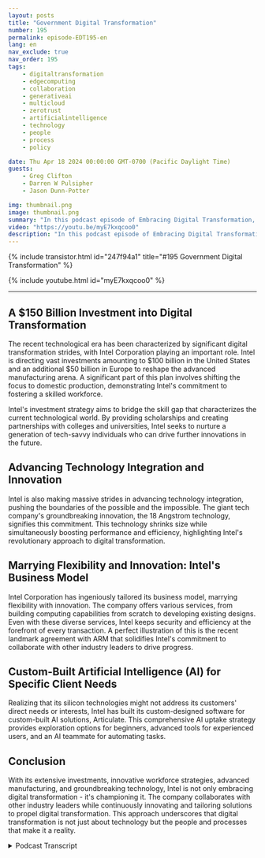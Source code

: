 ```yaml
---
layout: posts
title: "Government Digital Transformation"
number: 195
permalink: episode-EDT195-en
lang: en
nav_exclude: true
nav_order: 195
tags:
    - digitaltransformation
    - edgecomputing
    - collaboration
    - generativeai
    - multicloud
    - zerotrust
    - artificialintelligence
    - technology
    - people
    - process
    - policy

date: Thu Apr 18 2024 00:00:00 GMT-0700 (Pacific Daylight Time)
guests:
    - Greg Clifton
    - Darren W Pulsipher
    - Jason Dunn-Potter

img: thumbnail.png
image: thumbnail.png
summary: "In this podcast episode of Embracing Digital Transformation, Darren Pulsipher, Greg Clifton, and Jason Dunn-Potter highlight Intel's massive investments in digital transformation. They discuss Intel's journey towards digital transformation, focusing on the company's investments in supply chain diversification, workforce development, and cutting-edge technology such as artificial intelligence. The podcast provides an in-depth analysis of Intel's innovations. It highlights the company's pioneering technological role, from mainframes to the cloud."
video: "https://youtu.be/myE7kxqcoo0"
description: "In this podcast episode of Embracing Digital Transformation, Darren Pulsipher, Greg Clifton, and Jason Dunn-Potter highlight Intel's massive investments in digital transformation. They discuss Intel's journey towards digital transformation, focusing on the company's investments in supply chain diversification, workforce development, and cutting-edge technology such as artificial intelligence. The podcast provides an in-depth analysis of Intel's innovations. It highlights the company's pioneering technological role, from mainframes to the cloud."
---
```


<div>
{% include transistor.html id="247f94a1" title="#195 Government Digital Transformation" %}

{% include youtube.html id="myE7kxqcoo0" %}
</div>

---

## A $150 Billion Investment into Digital Transformation

The recent technological era has been characterized by significant digital transformation strides, with Intel Corporation playing an important role. Intel is directing vast investments amounting to $100 billion in the United States and an additional $50 billion in Europe to reshape the advanced manufacturing arena. A significant part of this plan involves shifting the focus to domestic production, demonstrating Intel's commitment to fostering a skilled workforce.

Intel's investment strategy aims to bridge the skill gap that characterizes the current technological world. By providing scholarships and creating partnerships with colleges and universities, Intel seeks to nurture a generation of tech-savvy individuals who can drive further innovations in the future.

## Advancing Technology Integration and Innovation

Intel is also making massive strides in advancing technology integration, pushing the boundaries of the possible and the impossible. The giant tech company's groundbreaking innovation, the 18 Angstrom technology, signifies this commitment. This technology shrinks size while simultaneously boosting performance and efficiency, highlighting Intel's revolutionary approach to digital transformation.

## Marrying Flexibility and Innovation: Intel's Business Model

Intel Corporation has ingeniously tailored its business model, marrying flexibility with innovation. The company offers various services, from building computing capabilities from scratch to developing existing designs. Even with these diverse services, Intel keeps security and efficiency at the forefront of every transaction. A perfect illustration of this is the recent landmark agreement with ARM that solidifies Intel's commitment to collaborate with other industry leaders to drive progress.

## Custom-Built Artificial Intelligence (AI) for Specific Client Needs

Realizing that its silicon technologies might not address its customers' direct needs or interests, Intel has built its custom-designed software for custom-built AI solutions, Articulate. This comprehensive AI uptake strategy provides exploration options for beginners, advanced tools for experienced users, and an AI teammate for automating tasks.

## Conclusion

With its extensive investments, innovative workforce strategies, advanced manufacturing, and groundbreaking technology, Intel is not only embracing digital transformation - it's championing it. The company collaborates with other industry leaders while continuously innovating and tailoring solutions to propel digital transformation. This approach underscores that digital transformation is not just about technology but the people and processes that make it a reality.



<details>
<summary> Podcast Transcript </summary>

<p></p>

</details>
